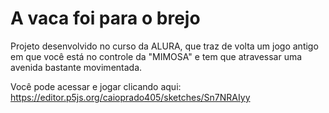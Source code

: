 # A vaca foi para o brejo

 Projeto desenvolvido no curso da ALURA, que traz de volta um jogo antigo em que você está no controle da "MIMOSA" e tem que atravessar uma avenida bastante movimentada.

Você pode acessar e jogar clicando aqui:
<a href="https://editor.p5js.org/caioprado405/sketches/Sn7NRAIyy">https://editor.p5js.org/caioprado405/sketches/Sn7NRAIyy</a>
